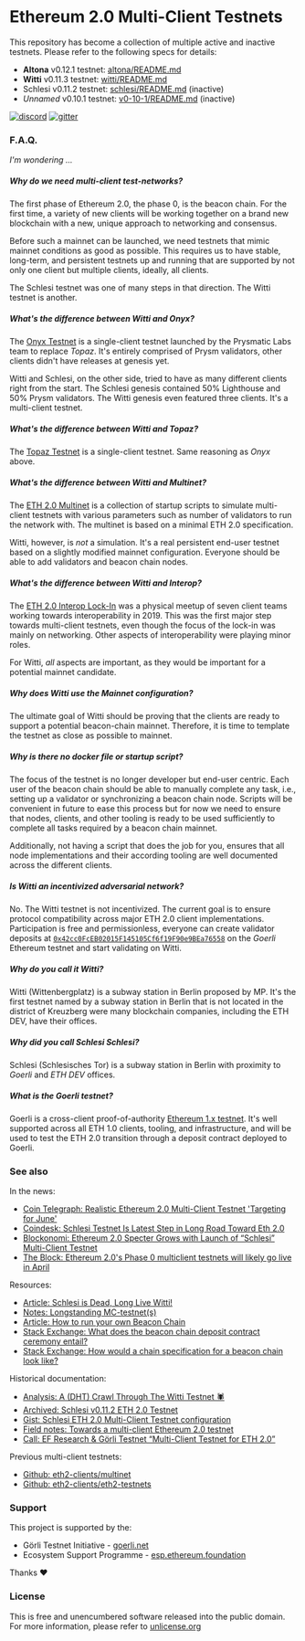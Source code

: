 # Ethereum 2.0 Multi-Client Testnets

This repository has become a collection of multiple active and inactive testnets. Please refer to the following specs for details:

* **Altona** v0.12.1 testnet: [altona/README.md](./altona/README.md)
* **Witti** v0.11.3 testnet: [witti/README.md](./witti/README.md)
* Schlesi v0.11.2 testnet: [schlesi/README.md](./.trash/schlesi/README.md) (inactive)
* _Unnamed_ v0.10.1 testnet: [v0-10-1/README.md](./.trash/v0-10-1/README.md) (inactive)
  
[![discord](https://img.shields.io/badge/discord-eth2%23schlesi-9cf)](https://discord.gg/P5TRzdb)
[![gitter](https://img.shields.io/badge/gitter-goerli%2Fschlesi-f6b)](https://gitter.im/goerli/schlesi)

### F.A.Q.
_I'm wondering ..._

##### Why do we need multi-client test-networks?
The first phase of Ethereum 2.0, the phase 0, is the beacon chain. For the first time, a variety of new clients will be working together on a brand new blockchain with a new, unique approach to networking and consensus.

Before such a mainnet can be launched, we need testnets that mimic mainnet conditions as good as possible. This requires us to have stable, long-term, and persistent testnets up and running that are supported by not only one client but multiple clients, ideally, all clients.

The Schlesi testnet was one of many steps in that direction. The Witti testnet is another.

##### What's the difference between Witti and _Onyx_?
The [Onyx Testnet](https://medium.com/prysmatic-labs/introducing-the-onyx-testnet-6dadbd95d873) is a single-client testnet launched by the Prysmatic Labs team to replace _Topaz_. It's entirely comprised of Prysm validators, other clients didn't have releases at genesis yet.

Witti and Schlesi, on the other side, tried to have as many different clients right from the start. The Schlesi genesis contained 50% Lighthouse and 50% Prysm validators. The Witti genesis even featured three clients. It's a multi-client testnet.

##### What's the difference between Witti and _Topaz_?
The [Topaz Testnet](https://medium.com/prysmatic-labs/introducing-topaz-testnet-8e8a4e00a700) is a single-client testnet. Same reasoning as _Onyx_ above.

##### What's the difference between Witti and _Multinet_?
The [ETH 2.0 Multinet](https://github.com/eth2-clients/multinet) is a collection of startup scripts to simulate multi-client testnets with various parameters such as number of validators to run the network with. The multinet is based on a minimal ETH 2.0 specification.

Witti, however, is _not_ a simulation. It's a real persistent end-user testnet based on a slightly modified mainnet configuration. Everyone should be able to add validators and beacon chain nodes.

##### What's the difference between Witti and _Interop_?
The [ETH 2.0 Interop Lock-In](https://blog.ethereum.org/2019/09/19/eth2-interop-in-review/) was a physical meetup of seven client teams working towards interoperability in 2019. This was the first major step towards multi-client testnets, even though the focus of the lock-in was mainly on networking. Other aspects of interoperability were playing minor roles.

For Witti, _all_ aspects are important, as they would be important for a potential mainnet candidate.

##### Why does Witti use the _Mainnet_ configuration?
The ultimate goal of Witti should be proving that the clients are ready to support a potential beacon-chain mainnet. Therefore, it is time to template the testnet as close as possible to mainnet.

##### Why is there no docker file or startup script?
The focus of the testnet is no longer developer but end-user centric. Each user of the beacon chain should be able to manually complete any task, i.e., setting up a validator or synchronizing a beacon chain node. Scripts will be convenient in future to ease this process but for now we need to ensure that nodes, clients, and other tooling is ready to be used sufficiently to complete all tasks required by a beacon chain mainnet.

Additionally, not having a script that does the job for you, ensures that all node implementations and their according tooling are well documented across the different clients.

##### Is _Witti_ an incentivized adversarial network?
No. The Witti testnet is not incentivized. The current goal is to ensure protocol compatibility across major ETH 2.0 client implementations. Participation is free and permissionless, everyone can create validator deposits at [`0x42cc0FcEB02015F145105Cf6f19F90e9BEa76558`](https://goerli.etherscan.io/address/0x42cc0FcEB02015F145105Cf6f19F90e9BEa76558) on the _Goerli_ Ethereum testnet and start validating on Witti.

##### Why do you call it _Witti_?
Witti (Wittenbergplatz) is a subway station in Berlin proposed by MP. It's the first testnet named by a subway station in Berlin that is not located in the district of Kreuzberg were many blockchain companies, including the ETH DEV, have their offices.

##### Why did you call Schlesi _Schlesi_?
Schlesi (Schlesisches Tor) is a subway station in Berlin with proximity to _Goerli_ and _ETH DEV_ offices.

##### What is the _Goerli_ testnet?
Goerli is a cross-client proof-of-authority [Ethereum 1.x testnet](https://github.com/goerli/testnet). It's well supported across all ETH 1.0 clients, tooling, and infrastructure, and will be used to test the ETH 2.0 transition through a deposit contract deployed to Goerli.

### See also
In the news:
- [Coin Telegraph: Realistic Ethereum 2.0 Multi-Client Testnet 'Targeting for June' ](https://cointelegraph.com/news/realistic-ethereum-20-multi-client-testnet-targeting-for-june)
- [Coindesk: Schlesi Testnet Is Latest Step in Long Road Toward Eth 2.0](https://www.coindesk.com/ethereum-schlesi-testnet-eth-2-0)
- [Blockonomi: Ethereum 2.0 Specter Grows with Launch of “Schlesi” Multi-Client Testnet](https://blockonomi.com/ethereum-2-launch-schlesi-multi-client-testnet/)
- [The Block: Ethereum 2.0's Phase 0 multiclient testnets will likely go live in April](https://www.theblockcrypto.com/post/60292/ethereum-2-0s-phase-0-multiclient-testnets-will-likely-go-live-in-april-predicts-buterin)

Resources:
- [Article: Schlesi is Dead, Long Live Witti!](https://medium.com/@SomerEsat/schlesi-is-dead-long-live-witti-151178064c3c)
- [Notes: Longstanding MC-testnet(s)](https://notes.ethereum.org/DLu2WPtDSMOeNlnBth03Dw)
- [Article: How to run your own Beacon Chain](https://dev.to/q9/how-to-run-your-own-beacon-chain-e70)
- [Stack Exchange: What does the beacon chain deposit contract ceremony entail?](https://ethereum.stackexchange.com/questions/80258/what-does-the-beacon-chain-deposit-contract-ceremony-entail)
- [Stack Exchange: How would a chain specification for a beacon chain look like?](https://ethereum.stackexchange.com/questions/80264/how-would-a-chain-specification-for-a-beacon-chain-look-like)

Historical documentation:
- [Analysis: A (DHT) Crawl Through The Witti Testnet 🕷](https://txrx-research.github.io/prkl/testnet-analysis.html)
- [Archived: Schlesi v0.11.2 ETH 2.0 Testnet](./.trash/schlesi/README.md)
- [Gist: Schlesi ETH 2.0 Multi-Client Testnet configuration](https://gist.github.com/q9f/d6eea3ea3356e41bde81864143284ce9)
- [Field notes: Towards a multi-client Ethereum 2.0 testnet](https://hackmd.io/GIwaFeGaQn6q7VYb_n94LA)
- [Call: EF Research & Görli Testnet “Multi-Client Testnet for ETH 2.0”](https://hackmd.io/Nx204wkTSgeGB0UzNXhz9g)

Previous multi-client testnets:
- [Github: eth2-clients/multinet](https://github.com/eth2-clients/multinet)
- [Github: eth2-clients/eth2-testnets](https://github.com/eth2-clients/eth2-testnets)

### Support
This project is supported by the:
* Görli Testnet Initiative - [goerli.net](https://goerli.net/)
* Ecosystem Support Programme - [esp.ethereum.foundation](https://esp.ethereum.foundation/en/)

Thanks :heart:

### License
This is free and unencumbered software released into the public domain. For more information, please refer to [unlicense.org](https://unlicense.org)
